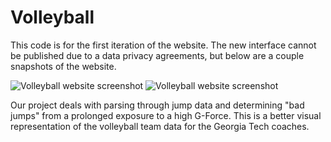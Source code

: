 # Volleyball

This code is for the first iteration of the website. The new interface cannot be published due to a data privacy agreements, but below are a couple snapshots of the website.

![Volleyball website screenshot](https://i.imgur.com/BIN3tQk.png)
![Volleyball website screenshot](https://i.imgur.com/nciGRG0.png)

Our project deals with parsing through jump data and determining "bad jumps" from a prolonged exposure to a high G-Force. This is a better visual representation of the volleyball team data for the Georgia Tech coaches. 
